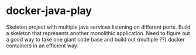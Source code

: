 # docker-java-play

Skeleton project with multiple java services listening on different ports. 
Build a skeleton that represents another monolithic application. 
Need to figure out a good way to take one giant code base
and build out (multiple ??) docker containers in an efficient way.
